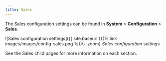 ```yaml
---
title: Sales
---
```


The Sales configuration settings can be found in **System** > **Configuration** > **Sales**.

![Sales configuration settings]({{ site.baseurl }}{% link images/images/config-sales.png %}){: .zoom}
_Sales configuration settings_

See the Sales child pages for more information on each section.
